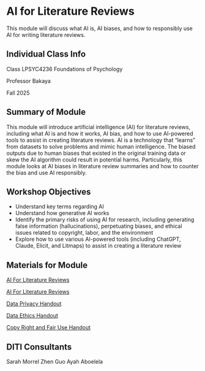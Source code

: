 <h1>AI for Literature Reviews</h1>

This module will discuss what AI is, AI biases, and how to responsibly use AI for writing literature reviews.

<h2>Individual Class Info</h2>

Class LPSYC4236 Foundations of Psychology

Professor Bakaya

Fall 2025

<h2>Summary of Module</h2>

This module will introduce artificial intelligence (AI) for literature reviews, including what AI is and how it works, AI bias, and how to use AI-powered tools to assist in creating literature reviews. AI is a technology that “learns” from datasets to solve problems and mimic human intelligence. The biased outputs due to human biases that existed in the original training data or skew the AI algorithm could result in potential harms. Particularly, this module looks at AI biases in literature review summaries and how to counter the bias and use AI responsibly.

<h2>Workshop Objectives</h2>

* Understand key terms regarding AI
* Understand how generative AI works  
* Identify the primary risks of using AI for research, including generating false information (hallucinations), perpetuating biases, and ethical issues related to copyright, labor, and the environment  
* Explore how to use various AI-powered tools (including ChatGPT, Claude, Elicit, and Litmaps) to assist in creating a literature review  


<h2>Materials for Module</h2>

[AI For Literature Reviews](https://github.com/NULabNortheastern/digitalassignmentshowcase/blob/main/data-ethics/fa25-bakaya-LPSYC4236-aiforlitrature/FA25-Bakaya-LPSYC52101-Nvivo.pdf)

[AI For Literature Reviews](https://docs.google.com/presentation/d/1CzHVo9EqKe4gC9fdbGWu68wLuTuirLf3N-ZnDTbXSPo/edit?usp=sharing)

[Data Privacy Handout](https://github.com/NULabNortheastern/digitalassignmentshowcase/blob/main/data-ethics/sp25-savit-mscr2505wmns2505-dataethics%2Bdatafeminism/Handout_%20Data%20Privacy.pdf)

[Data Ethics Handout](https://github.com/NULabNortheastern/digitalassignmentshowcase/blob/main/data-ethics/sp25-savit-mscr2505wmns2505-dataethics%2Bdatafeminism/Handout_%20Data%20Ethics.pdf)

[Copy Right and Fair Use Handout](https://github.com/NULabNortheastern/digitalassignmentshowcase/blob/main/data-ethics/sp25-savit-mscr2505wmns2505-dataethics%2Bdatafeminism/Handout_%20Copyright%20and%20Fair%20Use.pdf)

<h2>DITI Consultants</h2>

Sarah Morrel
Zhen Guo
Ayah Aboelela
